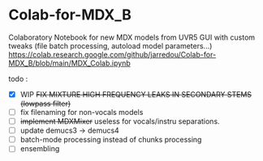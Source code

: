 # Colab-for-MDX_B
Colaboratory Notebook for new MDX models from UVR5 GUI with custom tweaks (file batch processing, autoload model parameters...)
https://colab.research.google.com/github/jarredou/Colab-for-MDX_B/blob/main/MDX_Colab.ipynb


todo : 
- [x] WIP ~~FIX MIXTURE HIGH FREQUENCY LEAKS IN SECONDARY STEMS (lowpass filter)~~ 
- [ ] fix filenaming for non-vocals models
- [ ] ~~implement MDXMixer~~ useless for vocals/instru separations.
- [ ] update demucs3 -> demucs4
- [ ] batch-mode processing instead of chunks processing
- [ ] ensembling
